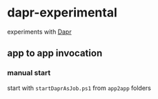 # dapr-experimental

experiments with [Dapr](https://dapr.io)

## app to app invocation

### manual start

start with `startDaprAsJob.ps1` from `app2app` folders

